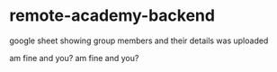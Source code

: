 # remote-academy-backend
google sheet showing group members and their details was uploaded

am fine and you?
am fine and you?